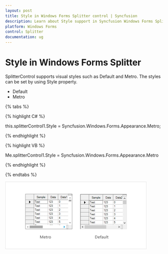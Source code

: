```yaml
---
layout: post
title: Style in Windows Forms Splitter control | Syncfusion
description: Learn about Style support in Syncfusion Windows Forms Splitter control, its elements and more details.
platform: Windows Forms
control: Splitter  
documentation: ug
---
```


# Style in Windows Forms Splitter

SplitterControl supports visual styles such as Default and Metro. The styles can be set by using Style property.

* Default
* Metro


{% tabs %}

{% highlight C# %}

this.splitterControl1.Style = Syncfusion.Windows.Forms.Appearance.Metro;

{% endhighlight %}

{% highlight VB %}

Me.splitterControl1.Style = Syncfusion.Windows.Forms.Appearance.Metro

{% endhighlight %}

{% endtabs %}


 ![Concept-and-Features_images1](Concept-and-Features_images/Concept-and-Features_img1.png)
